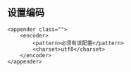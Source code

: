 


















## 设置编码


```
<appender class="">
    <encoder>
        <pattern>必须有该配置</pattern>
        <charset>utf8</charset>
    </encoder>
</appender>
```
